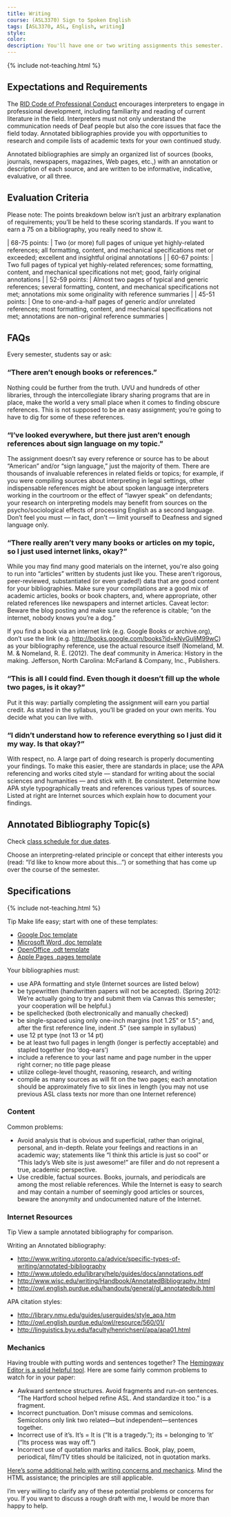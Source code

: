 ```yaml
---
title: Writing
course: (ASL3370) Sign to Spoken English
tags: [ASL3370, ASL, English, writing]
style: 
color: 
description: You'll have one or two writing assignments this semester. You should be considering these requirements as you write.
---
```


{% include not-teaching.html %}

## Expectations and Requirements
The [RID Code of Professional Conduct](http://) encourages interpreters to engage in professional development, including familiarity and reading of current literature in the field. Interpreters must not only understand the communication needs of Deaf people but also the core issues that face the field today. Annotated bibliographies provide you with opportunities to research and compile lists of academic texts for your own continued study.

Annotated bibliographies are simply an organized list of sources (books, journals, newspapers, magazines, Web pages, etc.,) with an annotation or description of each source, and are written to be informative, indicative, evaluative, or all three.

## Evaluation Criteria
Please note: The points breakdown below isn’t just an arbitrary explanation of requirements; you’ll be held to these scoring standards. If you want to earn a 75 on a bibliography, you really need to show it.

| 68-75 points: | Two (or more) full pages of unique yet highly-related references; all formatting, content, and mechanical specifications met or exceeded; excellent and insightful original annotations |
| 60-67 points: | Two full pages of typical yet highly-related references; some formatting, content, and mechanical specifications not met; good, fairly original annotations |
| 52-59 points:	| Almost two pages of typical and generic references; several formatting, content, and mechanical specifications not met; annotations mix some originality with reference summaries |
| 45-51 points: | One to one-and-a-half pages of generic and/or unrelated references; most formatting, content, and mechanical specifications not met; annotations are non-original reference summaries  |

## FAQs
Every semester, students say or ask:

### “There aren’t enough books or references.”

Nothing could be further from the truth. UVU and hundreds of other libraries, through the intercollegiate library sharing programs that are in place, make the world a very small place when it comes to finding obscure references. This is not supposed to be an easy assignment; you’re going to have to dig for some of these references.

### “I’ve looked everywhere, but there just aren’t enough references about sign language on my topic.”

The assignment doesn’t say every reference or source has to be about “American” and/or “sign language,” just the majority of them. There are thousands of invaluable references in related fields or topics; for example, if you were compiling sources about interpreting in legal settings, other indispensable references might be about spoken language interpreters working in the courtroom or the effect of “lawyer speak” on defendants; your research on interpreting models may benefit from sources on the psycho/sociological effects of processing English as a second language. Don’t feel you must — in fact, don’t — limit yourself to Deafness and signed language only.

### “There really aren’t very many books or articles on my topic, so I just used internet links, okay?”

While you may find many good materials on the internet, you're also going to run into “articles” written by students just like you. These aren’t rigorous, peer-reviewed, substantiated (or even graded!) data that are good content for your bibliographies. Make sure your compilations are a good mix of academic articles, books or book chapters, and, where appropriate, other related references like newspapers and internet articles. Caveat lector: Beware the blog posting and make sure the reference is citable; “on the internet, nobody knows you’re a dog.”

If you find a book via an internet link (e.g. Google Books or archive.org), don’t use the link (e.g. http://books.google.com/books?id=kNvGuljM99wC) as your bibliography reference, use the actual resource itself (Nomeland, M. M. & Nomeland, R. E. (2012). The deaf community in America: History in the making. Jefferson, North Carolina: McFarland & Company, Inc., Publishers.

### “This is all I could find. Even though it doesn’t fill up the whole two pages, is it okay?”

Put it this way: partially completing the assignment will earn you partial credit. As stated in the syllabus, you’ll be graded on your own merits. You decide what you can live with.

### “I didn’t understand how to reference everything so I just did it my way. Is that okay?”

With respect, no. A large part of doing research is properly documenting your findings. To make this easier, there are standards in place; use the APA referencing and works cited style — standard for writing about the social sciences and humanities — and stick with it. Be consistent. Determine how APA style typographically treats and references various types of sources. Listed at right are Internet sources which explain how to document your findings.

## Annotated Bibliography Topic(s)
Check [class schedule for due dates](http://).

Choose an interpreting-related principle or concept that either interests you (read: “I’d like to know more about this...”) or something that has come up over the course of the semester.

## Specifications

{% include not-teaching.html %}

Tip Make life easy; start with one of these templates:
* [Google Doc template](http://)
* [Microsoft Word .doc template](http://)
* [OpenOffice .odt template](http://)
* [Apple Pages .pages template](http://)

Your bibliographies must:
* use APA formatting and style (Internet sources are listed below)
* be typewritten (handwritten papers will not be accepted). (Spring 2012: We’re actually going to try and submit them via Canvas this semester; your cooperation will be helpful.)
* be spellchecked (both electronically and manually checked)
* be single-spaced using only one-inch margins (not 1.25" or 1.5"; and, after the first reference line, indent .5" (see sample in syllabus)
* use 12 pt type (not 13 or 14 pt)
* be at least two full pages in length (longer is perfectly acceptable) and stapled together (no ‘dog-ears’)
* include a reference to your last name and page number in the upper right corner; no title page please
* utilize college-level thought, reasoning, research, and writing
* compile as many sources as will fit on the two pages; each annotation should be approximately five to six lines in length (you may not use previous ASL class texts nor more than one Internet reference)

### Content
Common problems:
* Avoid analysis that is obvious and superficial, rather than original, personal, and in-depth. Relate your feelings and reactions in an academic way; statements like “I think this article is just so cool” or “This lady’s Web site is just awesome!” are filler and do not represent a true, academic perspective.
* Use credible, factual sources. Books, journals, and periodicals are among the most reliable references. While the Internet is easy to search and may contain a number of seemingly good articles or sources, beware the anonymity and undocumented nature of the Internet.

### Internet Resources
<span class="badge badge-pill badge-info">Tip</span> View a sample annotated bibliography for comparison.

Writing an Annotated bibliography:
* http://www.writing.utoronto.ca/advice/specific-types-of-writing/annotated-bibliography
* http://www.utoledo.edu/library/help/guides/docs/annotations.pdf
* http://www.wisc.edu/writing/Handbook/AnnotatedBibliography.html
* http://owl.english.purdue.edu/handouts/general/gl_annotatedbib.html

APA citation styles:
* http://library.nmu.edu/guides/userguides/style_apa.htm
* http://owl.english.purdue.edu/owl/resource/560/01/
* http://linguistics.byu.edu/faculty/henrichsenl/apa/apa01.html

### Mechanics
Having trouble with putting words and sentences together? The [Hemingway Editor is a solid helpful tool](http://www.hemingwayapp.com). Here are some fairly common problems to watch for in your paper:

* Awkward sentence structures. Avoid fragments and run-on sentences. “The Hartford school helped refine ASL. And standardize it too.” is a fragment.
* Incorrect punctuation. Don’t misuse commas and semicolons. Semicolons only link two related—but independent—sentences together.
* Incorrect use of it’s. It’s = It is (“It is a tragedy.”); its = belonging to ‘it’ (“Its process was way off.”)
* Incorrect use of quotation marks and italics. Book, play, poem, periodical, film/TV titles should be italicized, not in quotation marks.

[Here’s some additional help with writing concerns and mechanics](http://www.retinart.net/miscellaneous/grammar). Mind the HTML assistance; the principles are still applicable.

I’m very willing to clarify any of these potential problems or concerns for you. If you want to discuss a rough draft with me, I would be more than happy to help.